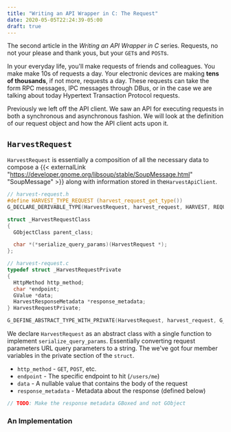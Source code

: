 ```yaml
---
title: "Writing an API Wrapper in C: The Request"
date: 2020-05-05T22:24:39-05:00
draft: true
---
```


The second article in the _Writing an API Wrapper in C_ series. Requests, no not
your please and thank yous, but your `GET`s and `POST`s.

<!--more-->

In your everyday life, you'll make requests of friends and colleagues. You make
make 10s of requests a day. Your electronic devices are making **tens of
thousands**, if not more, requests a day. These requests can take the form RPC
messages, IPC messages through DBus, or in the case we are talking about today
Hypertext Transaction Protocol requests.

Previously we left off the API client. We saw an API for executing requests in
both a synchronous and asynchronous fashion. We will look at the definition of
our request object and how the API client acts upon it.

## `HarvestRequest`

`HarvestRequest` is essentially a composition of all the necessary data to
compose a
{{< externalLink "https://developer.gnome.org/libsoup/stable/SoupMessage.html" "SoupMessage" >}}
along with information stored in the`HarvestApiClient`.

```c
// harvest-request.h
#define HARVEST_TYPE_REQUEST (harvest_request_get_type())
G_DECLARE_DERIVABLE_TYPE(HarvestRequest, harvest_request, HARVEST, REQUEST, GObject)

struct _HarvestRequestClass
{
  GObjectClass parent_class;

  char *(*serialize_query_params)(HarvestRequest *);
};

// harvest-request.c
typedef struct _HarvestRequestPrivate
{
  HttpMethod http_method;
  char *endpoint;
  GValue *data;
  HarvestResponseMetadata *response_metadata;
} HarvestRequestPrivate;

G_DEFINE_ABSTRACT_TYPE_WITH_PRIVATE(HarvestRequest, harvest_request, G_TYPE_OBJECT)
```

We declare `HarvestRequest` as an abstract class with a single function to
implement `serialize_query_params`. Essentially converting request parameters
URL query parameters to a string. The we've got four member variables in the
private section of the `struct`.

- `http_method` - `GET`, `POST`, etc.
- `endpoint` - The specific endpoint to hit (`/users/me`)
- `data` - A nullable value that contains the body of the request
- `response_metadata` - Metadata about the response (defined below)

```c
// TODO: Make the response metadata GBoxed and not GObject
```

### An Implementation
